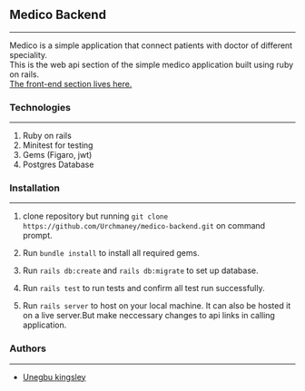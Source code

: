 ## Medico Backend
---
Medico is a simple application that connect patients with doctor of different speciality.<br>
This is the web api section of the simple medico application built using ruby on rails.<br>
[The front-end section lives here.](https://github.com/Urchmaney/medico)

### Technologies
---
 1. Ruby on rails
 2. Minitest for testing
 3. Gems (Figaro, jwt)
 4. Postgres Database

### Installation
---
1. clone repository but running ```git clone https://github.com/Urchmaney/medico-backend.git``` on command prompt.

2. Run `bundle install` to install all required gems.

3. Run `rails db:create` and `rails db:migrate` to set up database.

4. Run `rails test` to run tests and confirm all test run successfully.

4. Run `rails server` to host on your local machine. It can also be hosted it on a live server.But make neccessary changes to api links in calling application.


### Authors
---
 * [Unegbu kingsley](https://github.com/Urchmaney/medico)

